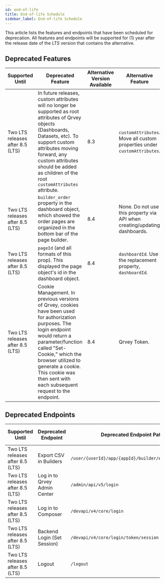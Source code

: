 ```yaml
---
id: end-of-life
title: End-of-life Schedule
sidebar_label: End-of-life Schedule
---
```


<div>

This article lists the features and endpoints that have been scheduled for deprecation. All features and endpoints will be supported for (1) year after the release date of the LTS version that contains the alternative.

## Deprecated Features

| **Supported Until** | **Deprecated Feature** | **Alternative Version Available** | **Alternative Feature** |
| --- | --- | --- | --- |
| Two LTS releases after 8.5 (LTS) | In future releases, custom attributes will no longer be supported as root attributes of Qrvey objects (Dashboards, Datasets, etc). To support custom attributes moving forward, any custom attributes should be added as children of the root `customAttributes` attribute. | 8.3 | `customAttributes`. Move all custom properties under `customAttributes`. |
| Two LTS releases after 8.5 (LTS) | `builder_order` property in the dashboard object, which showed the order pages are organized in the bottom bar of the page builder. | 8.4 | None. Do not use this property via API when creating/updating dashboards. |
| Two LTS releases after 8.5 (LTS) | `pageId` (and all formats of this prop). This displayed the page object's id in the dashboard object. | 8.4 | `dashboardId`. Use the replacement property, `dashboardId`. |
| Two LTS releases after 8.5 (LTS) | Cookie Management. In previous versions of Qrvey, cookies have been used for authorization purposes. The login endpoint would return a parameter/function called "Set-Cookie," which the browser utilized to generate a cookie. This cookie was then sent with each subsequent request to the endpoint. | 8.4 | Qrvey Token. |

## Deprecated Endpoints

| **Supported Until** | **Deprecated Endpoint** | **Deprecated Endpoint Path** | **Alternative Version Available** | **Alternative Endpoint** |
| --- | --- | --- | --- | --- |
| Two LTS releases after 8.5 (LTS) | Export CSV in Builders | `/user/{userId}/app/{appId}/builder/export/answers` | 8.3 | `/user/#{user_id}/app/#{application_id}/qrvey/#{table_id}/export/answers` |
| Two LTS releases after 8.5 (LTS) | Log in to Qrvey Admin Center | `/admin/api/v5/login` | 8.4 | `/api/admin/v6/login` |
| Two LTS releases after 8.5 (LTS) | Log in to Composer | `/devapi/v4/core/login` | 8.4 | `/api/admin/v6/login` |
| Two LTS releases after 8.5 (LTS) | Backend Login (Set Session) | `/devapi/v4/core/login/token/session` | 8.4 | `/api/admin/v6/login` |
| Two LTS releases after 8.5 (LTS) | Logout | `/logout` | 8.4 | `api/admin/v6/logout` |

</div>